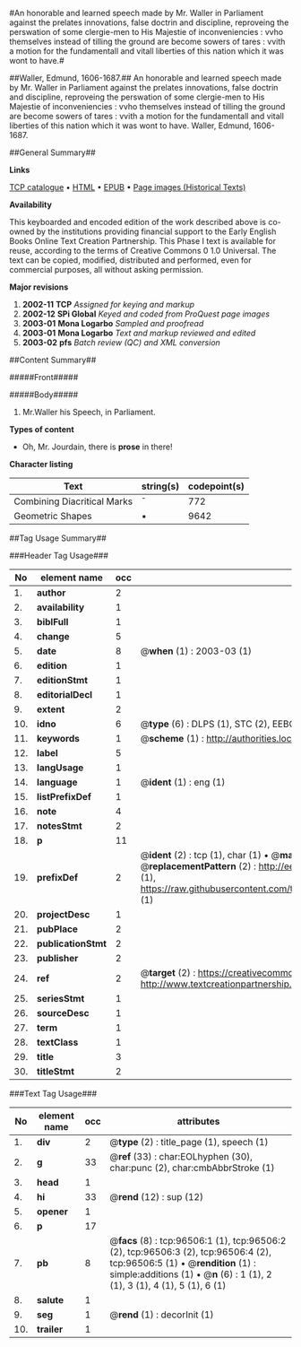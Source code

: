 #An honorable and learned speech made by Mr. Waller in Parliament against the prelates innovations, false doctrin and discipline, reproveing the perswation of some clergie-men to His Majestie of inconveniencies : vvho themselves instead of tilling the ground are become sowers of tares : vvith a motion for the fundamentall and vitall liberties of this nation which it was wont to have.#

##Waller, Edmund, 1606-1687.##
An honorable and learned speech made by Mr. Waller in Parliament against the prelates innovations, false doctrin and discipline, reproveing the perswation of some clergie-men to His Majestie of inconveniencies : vvho themselves instead of tilling the ground are become sowers of tares : vvith a motion for the fundamentall and vitall liberties of this nation which it was wont to have.
Waller, Edmund, 1606-1687.

##General Summary##

**Links**

[TCP catalogue](http://www.ota.ox.ac.uk/tcp/)  • 
[HTML](http://tei.it.ox.ac.uk/tcp/Texts-HTML/free/A67/A67333.html)  • 
[EPUB](http://tei.it.ox.ac.uk/tcp/Texts-EPUB/free/A67/A67333.epub) • 
[Page images (Historical Texts)](https://data.historicaltexts.jisc.ac.uk/view?pubId=eebo-13012989e&pageId=eebo-13012989e-96506-1)

**Availability**

This keyboarded and encoded edition of the
	       work described above is co-owned by the institutions
	       providing financial support to the Early English Books
	       Online Text Creation Partnership. This Phase I text is
	       available for reuse, according to the terms of Creative
	       Commons 0 1.0 Universal. The text can be copied,
	       modified, distributed and performed, even for
	       commercial purposes, all without asking permission.

**Major revisions**

1. __2002-11__ __TCP__ *Assigned for keying and markup*
1. __2002-12__ __SPi Global__ *Keyed and coded from ProQuest page images*
1. __2003-01__ __Mona Logarbo__ *Sampled and proofread*
1. __2003-01__ __Mona Logarbo__ *Text and markup reviewed and edited*
1. __2003-02__ __pfs__ *Batch review (QC) and XML conversion*

##Content Summary##

#####Front#####

#####Body#####

1. Mr.Waller his Speech, in Parliament.

**Types of content**

  * Oh, Mr. Jourdain, there is **prose** in there!

**Character listing**


|Text|string(s)|codepoint(s)|
|---|---|---|
|Combining             Diacritical Marks|̄|772|
|Geometric Shapes|▪|9642|

##Tag Usage Summary##

###Header Tag Usage###

|No|element name|occ|attributes|
|---|---|---|---|
|1.|__author__|2||
|2.|__availability__|1||
|3.|__biblFull__|1||
|4.|__change__|5||
|5.|__date__|8| @__when__ (1) : 2003-03 (1)|
|6.|__edition__|1||
|7.|__editionStmt__|1||
|8.|__editorialDecl__|1||
|9.|__extent__|2||
|10.|__idno__|6| @__type__ (6) : DLPS (1), STC (2), EEBO-CITATION (1), OCLC (1), VID (1)|
|11.|__keywords__|1| @__scheme__ (1) : http://authorities.loc.gov/ (1)|
|12.|__label__|5||
|13.|__langUsage__|1||
|14.|__language__|1| @__ident__ (1) : eng (1)|
|15.|__listPrefixDef__|1||
|16.|__note__|4||
|17.|__notesStmt__|2||
|18.|__p__|11||
|19.|__prefixDef__|2| @__ident__ (2) : tcp (1), char (1)  •  @__matchPattern__ (2) : ([0-9\-]+):([0-9IVX]+) (1), (.+) (1)  •  @__replacementPattern__ (2) : http://eebo.chadwyck.com/downloadtiff?vid=$1&page=$2 (1), https://raw.githubusercontent.com/textcreationpartnership/Texts/master/tcpchars.xml#$1 (1)|
|20.|__projectDesc__|1||
|21.|__pubPlace__|2||
|22.|__publicationStmt__|2||
|23.|__publisher__|2||
|24.|__ref__|2| @__target__ (2) : https://creativecommons.org/publicdomain/zero/1.0/ (1), http://www.textcreationpartnership.org/docs/. (1)|
|25.|__seriesStmt__|1||
|26.|__sourceDesc__|1||
|27.|__term__|1||
|28.|__textClass__|1||
|29.|__title__|3||
|30.|__titleStmt__|2||


###Text Tag Usage###

|No|element name|occ|attributes|
|---|---|---|---|
|1.|__div__|2| @__type__ (2) : title_page (1), speech (1)|
|2.|__g__|33| @__ref__ (33) : char:EOLhyphen (30), char:punc (2), char:cmbAbbrStroke (1)|
|3.|__head__|1||
|4.|__hi__|33| @__rend__ (12) : sup (12)|
|5.|__opener__|1||
|6.|__p__|17||
|7.|__pb__|8| @__facs__ (8) : tcp:96506:1 (1), tcp:96506:2 (2), tcp:96506:3 (2), tcp:96506:4 (2), tcp:96506:5 (1)  •  @__rendition__ (1) : simple:additions (1)  •  @__n__ (6) : 1 (1), 2 (1), 3 (1), 4 (1), 5 (1), 6 (1)|
|8.|__salute__|1||
|9.|__seg__|1| @__rend__ (1) : decorInit (1)|
|10.|__trailer__|1||
